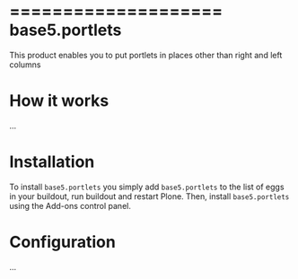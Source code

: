 ====================
base5.portlets
====================

This product enables you to put portlets in places other than right and left columns

How it works
============

...


Installation
============

To install `base5.portlets` you simply add ``base5.portlets``
to the list of eggs in your buildout, run buildout and restart Plone.
Then, install `base5.portlets` using the Add-ons control panel.


Configuration
=============

...

